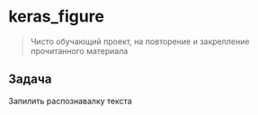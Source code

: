 # keras_figure

> Чисто обучающий проект, на повторение и закрепление прочитанного материала

## Задача
Запилить распознавалку текста
